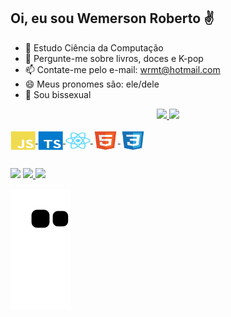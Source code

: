 ## Oi, eu sou Wemerson Roberto ✌️

- 🌱 Estudo Ciência da Computação
- 💬 Pergunte-me sobre livros, doces e K-pop
- 📫 Contate-me pelo e-mail: wrmt@hotmail.com
- 😄 Meus pronomes são: ele/dele
- 🌈 Sou bissexual

<div align="center">
  <a href="https://github.com/WemersonRoberto/">
  <img height="180em" src="https://github-readme-stats.vercel.app/api?username=WemersonRoberto&show_icons=true&theme=tokyonight&include_all_commits=true&count_private=true"/>
  <img height="180em" src="https://github-readme-stats.vercel.app/api/top-langs/?username=WemersonRoberto&layout=compact&langs_count=7&theme=tokyonight"/>
</div>

<div style="display: inline_block"><br>
  <img align="center" alt="WR-Js" height="30" width="40" src="https://raw.githubusercontent.com/devicons/devicon/master/icons/javascript/javascript-plain.svg">
  <img align="center" alt="WR-Ts" height="30" width="40" src="https://raw.githubusercontent.com/devicons/devicon/master/icons/typescript/typescript-plain.svg">
  <img align="center" alt="WR-React" height="30" width="40" src="https://raw.githubusercontent.com/devicons/devicon/master/icons/react/react-original.svg">
  <img align="center" alt="WR-HTML" height="30" width="40" src="https://raw.githubusercontent.com/devicons/devicon/master/icons/html5/html5-original.svg">
  <img align="center" alt="WR-CSS" height="30" width="40" src="https://raw.githubusercontent.com/devicons/devicon/master/icons/css3/css3-original.svg">
</div>

  ##
 
<div> 
  <a href="https://instagram.com/wrfrontdesign" target="_blank"><img src="https://img.shields.io/badge/-Instagram-%23E4405F?style=for-the-badge&logo=instagram&logoColor=white" target="_blank"></a>
  <a href="https://wa.me/5583998034379"><img src="https://img.shields.io/badge/WhatsApp-25D366?style=for-the-badge&logo=whatsapp&logoColor=white"/a>
 <a href="https://www.linkedin.com/in/wemerson-roberto-79559a154/" target="_blank"><img src="https://img.shields.io/badge/-LinkedIn-%230077B5?style=for-the-badge&logo=linkedin&logoColor=white" target="_blank"></a>
 
 ![Snake animation](https://github.com/WemersonRoberto/WemersonRoberto/blob/output/github-contribution-grid-snake.svg)
 
</div>
